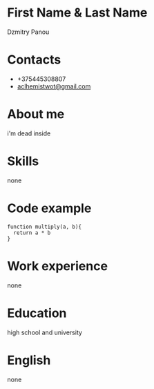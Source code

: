# First Name & Last Name
Dzmitry Panou

# Contacts
* +375445308807
* aclhemistwot@gmail.com

# About me
i'm dead inside

# Skills
none

# Code example
```
function multiply(a, b){
  return a * b
}
```

# Work experience
none

# Education
high school and university

# English
none
